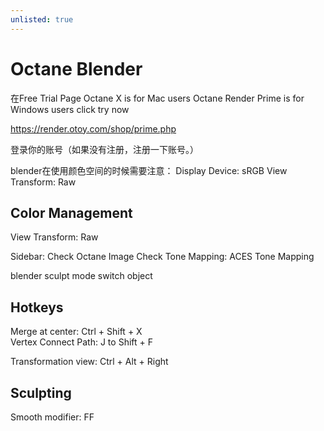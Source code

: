 ```yaml
---
unlisted: true
---
```


# Octane Blender
在Free Trial Page 
Octane X is for Mac users
Octane Render Prime is for Windows users
click try now 

https://render.otoy.com/shop/prime.php

登录你的账号（如果没有注册，注册一下账号。）


blender在使用颜色空间的时候需要注意：
Display Device: sRGB
View Transform: Raw


## Color Management
View Transform: Raw

Sidebar:
Check Octane Image
Check Tone Mapping: ACES Tone Mapping

blender sculpt mode switch object
<!-- ![Blender Sculpt Mode Switch](image-37.png) -->

## Hotkeys
Merge at center: Ctrl + Shift + X  
Vertex Connect Path: J to Shift + F  

Transformation view: Ctrl + Alt + Right

## Sculpting
Smooth modifier: FF  
<!-- ![Smooth Modifier](image-40.png)-->
